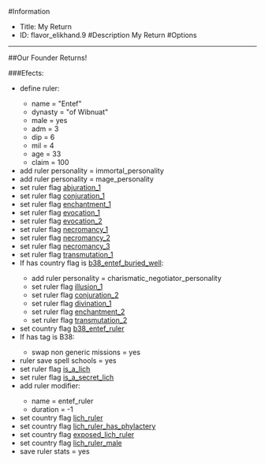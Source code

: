 #Information
 - Title: My Return
 - ID: flavor_elikhand.9
#Description
My Return
#Options

___
##Our Founder Returns!

###Efects:<ul><li>define ruler:</li><ul><li>name = "Entef"</li><li>dynasty = "of Wibnuat"</li><li>male = yes</li><li>adm = 3</li><li>dip = 6</li><li>mil = 4</li><li>age = 33</li><li>claim = 100</li></ul><li>add ruler personality = immortal_personality</li><li>add ruler personality = mage_personality</li><li>set ruler flag [abjuration_1](../flags/abjuration_1.md)</li><li>set ruler flag [conjuration_1](../flags/conjuration_1.md)</li><li>set ruler flag [enchantment_1](../flags/enchantment_1.md)</li><li>set ruler flag [evocation_1](../flags/evocation_1.md)</li><li>set ruler flag [evocation_2](../flags/evocation_2.md)</li><li>set ruler flag [necromancy_1](../flags/necromancy_1.md)</li><li>set ruler flag [necromancy_2](../flags/necromancy_2.md)</li><li>set ruler flag [necromancy_3](../flags/necromancy_3.md)</li><li>set ruler flag [transmutation_1](../flags/transmutation_1.md)</li><li>If has country flag is [b38_entef_buried_well](../flags/b38_entef_buried_well.md):</li><ul><li>add ruler personality = charismatic_negotiator_personality</li><li>set ruler flag [illusion_1](../flags/illusion_1.md)</li><li>set ruler flag [conjuration_2](../flags/conjuration_2.md)</li><li>set ruler flag [divination_1](../flags/divination_1.md)</li><li>set ruler flag [enchantment_2](../flags/enchantment_2.md)</li><li>set ruler flag [transmutation_2](../flags/transmutation_2.md)</li></ul><li>set country flag [b38_entef_ruler](../flags/b38_entef_ruler.md)</li><li>If has tag is B38:</li><ul><li>swap non generic missions = yes</li></ul><li>ruler save spell schools = yes</li><li>set ruler flag [is_a_lich](../flags/is_a_lich.md)</li><li>set ruler flag [is_a_secret_lich](../flags/is_a_secret_lich.md)</li><li>add ruler modifier:</li><ul><li>name = entef_ruler</li><li>duration = -1</li></ul><li>set country flag [lich_ruler](../flags/lich_ruler.md)</li><li>set country flag [lich_ruler_has_phylactery](../flags/lich_ruler_has_phylactery.md)</li><li>set country flag [exposed_lich_ruler](../flags/exposed_lich_ruler.md)</li><li>set country flag [lich_ruler_male](../flags/lich_ruler_male.md)</li><li>save ruler stats = yes</li></ul>
